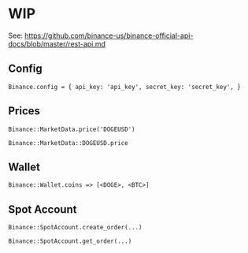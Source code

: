 # WIP

See: https://github.com/binance-us/binance-official-api-docs/blob/master/rest-api.md

## Config

`
Binance.config = {
  api_key: 'api_key',
  secret_key: 'secret_key',
}
`

## Prices

`Binance::MarketData.price('DOGEUSD')`

`Binance::MarketData::DOGEUSD.price`

## Wallet

`Binance::Wallet.coins => [<DOGE>, <BTC>]`

## Spot Account

`Binance::SpotAccount.create_order(...)`

`Binance::SpotAccount.get_order(...)`
